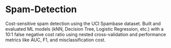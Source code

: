 # Spam-Detection
Cost-sensitive spam detection using the UCI Spambase dataset. Built and evaluated ML models (kNN, Decision Tree, Logistic Regression, etc.) with a 10:1 false negative cost ratio using nested cross-validation and performance metrics like AUC, F1, and misclassification cost.
